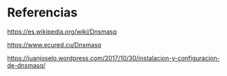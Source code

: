 # Referencias
https://es.wikipedia.org/wiki/Dnsmasq

https://www.ecured.cu/Dnsmasq

https://juanjoselo.wordpress.com/2017/10/30/instalacion-y-configuracion-de-dnsmasq/
